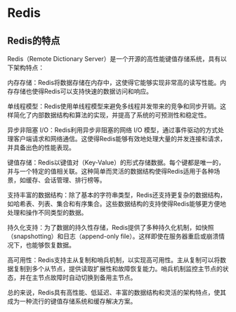 # Redis

## Redis的特点

Redis（Remote Dictionary Server）是一个开源的高性能键值存储系统，具有以下架构特点：

内存存储：Redis将数据存储在内存中，这使得它能够实现非常高的读写性能。内存存储也使得Redis可以支持快速的数据访问和响应。

单线程模型：Redis使用单线程模型来避免多线程并发带来的竞争和同步开销。这样简化了内部数据结构和算法的实现，并提高了系统的可预测性和稳定性。

异步非阻塞 I/O：Redis利用异步非阻塞的网络 I/O 模型，通过事件驱动的方式处理客户端请求和网络通信。这使得Redis能够有效地处理大量的并发连接和请求，并具备出色的性能表现。

键值存储：Redis以键值对（Key-Value）的形式存储数据。每个键都是唯一的，并与一个特定的值相关联。这种简单而灵活的数据结构使得Redis适用于各种场景，如缓存、会话管理、排行榜等。

支持丰富的数据结构：除了基本的字符串类型，Redis还支持更复杂的数据结构，如哈希表、列表、集合和有序集合。这些数据结构的支持使得Redis能够更方便地处理和操作不同类型的数据。

持久化支持：为了数据的持久性存储，Redis提供了多种持久化机制，如快照（snapshotting）和日志（append-only file）。这样即使在服务器重启或崩溃情况下，也能够恢复数据。

高可用性：Redis支持主从复制和哨兵机制，以实现高可用性。主从复制可以将数据复制到多个从节点，提供读取扩展性和故障恢复能力。哨兵机制监控主节点的状态，并在主节点故障时自动切换到备用主节点。

总的来说，Redis具有高性能、低延迟、丰富的数据结构和灵活的架构特点，使其成为一种流行的键值存储系统和缓存解决方案。